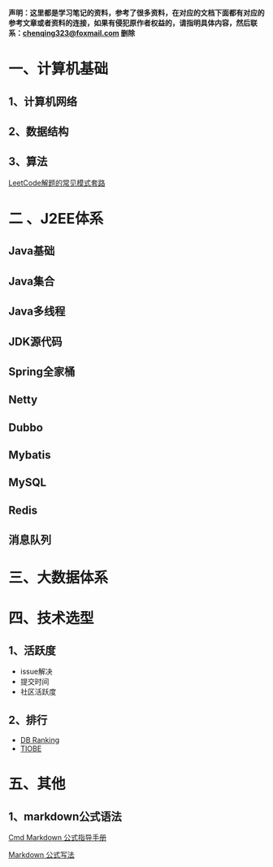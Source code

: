 **声明：这里都是学习笔记的资料，参考了很多资料，在对应的文档下面都有对应的参考文章或者资料的连接，如果有侵犯原作者权益的，请指明具体内容，然后联系：chenqing323@foxmail.com 删除** 

# 一、计算机基础

## 1、计算机网络

## 2、数据结构

## 3、算法

[LeetCode解题的常见模式套路](https://mp.weixin.qq.com/s/BPZLCZoTxlFJOjE0jquoHw)

# 二 、J2EE体系

## Java基础

## Java集合

## Java多线程

## JDK源代码

## Spring全家桶

## Netty

## Dubbo

## Mybatis

## MySQL

## Redis

## 消息队列

# 三、大数据体系

# 四、技术选型

## 1、活跃度

- issue解决
- 提交时间
- 社区活跃度

## 2、排行

- [DB Ranking](https://db-engines.com/en/ranking)
- [TIOBE](https://www.tiobe.com/tiobe-index/)

# 五、其他

## 1、markdown公式语法

[Cmd Markdown 公式指导手册](https://www.zybuluo.com/codeep/note/163962)

[Markdown 公式写法](https://www.jianshu.com/p/e74eb43960a1)